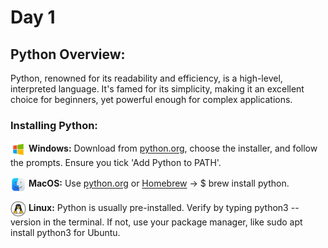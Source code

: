 # Day 1

## Python Overview:
Python, renowned for its readability and efficiency, is a high-level, interpreted language. It's famed for its simplicity, making it an excellent choice for beginners, yet powerful enough for complex applications.

### Installing Python:

<img src='/Files/Images/windows-icon.png' width='25' align='center'> </img> **Windows:** 
Download from [python.org](https://www.python.org/downloads/windows/), choose the installer, and follow the prompts. Ensure you tick 'Add Python to PATH'.

<img src='/Files/Images/mac-icon.png' width='25' align='center'> </img> **MacOS:** 
Use [python.org](https://www.python.org/downloads/macos/) or [Homebrew](https://docs.brew.sh/Homebrew-and-Python) -> $ brew install python.

<img src='/Files/Images/Linux-icon.png' width='25' align='center'> </img>
**Linux:** Python is usually pre-installed. Verify by typing python3 --version in the terminal. If not, use your package manager, like sudo apt install python3 for Ubuntu.
